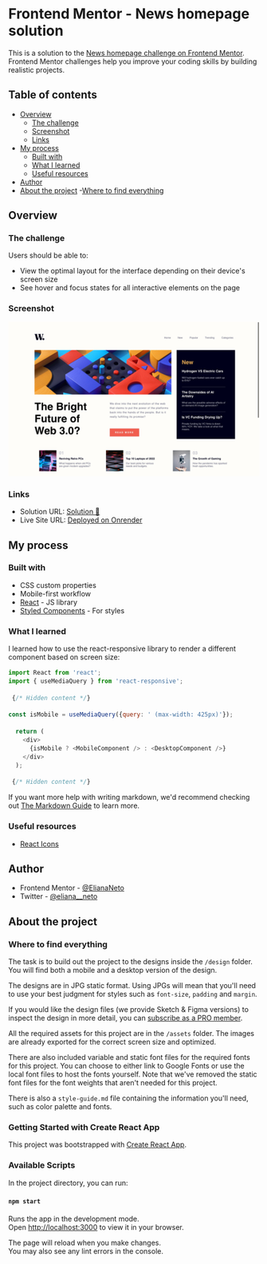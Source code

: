 # Frontend Mentor - News homepage solution

This is a solution to the [News homepage challenge on Frontend Mentor](https://www.frontendmentor.io/challenges/news-homepage-H6SWTa1MFl). Frontend Mentor challenges help you improve your coding skills by building realistic projects. 

## Table of contents

- [Overview](#overview)
  - [The challenge](#the-challenge)
  - [Screenshot](#screenshot)
  - [Links](#links)
- [My process](#my-process)
  - [Built with](#built-with)
  - [What I learned](#what-i-learned)
  - [Useful resources](#useful-resources)
- [Author](#author)
- [About the project](#about-the-project)
  -[Where to find everything](#where-to-find-everything)



## Overview

### The challenge

Users should be able to:

- View the optimal layout for the interface depending on their device's screen size
- See hover and focus states for all interactive elements on the page

### Screenshot

![](./screenshots/desktop.jpeg)

### Links

- Solution URL: [Solution 🎉](https://www.frontendmentor.io/solutions/responsive-homepage-2Q98xDI6cE)
- Live Site URL: [Deployed on Onrender](https://news-vrdt.onrender.com)

## My process

### Built with

- CSS custom properties
- Mobile-first workflow
- [React](https://reactjs.org/) - JS library
- [Styled Components](https://styled-components.com/) - For styles


### What I learned

I learned how to use the react-responsive library to render a different component based on screen size:

```js
import React from 'react';
import { useMediaQuery } from 'react-responsive';

 {/* Hidden content */}

const isMobile = useMediaQuery({query: ' (max-width: 425px)'});

  return (
    <div>
      {isMobile ? <MobileComponent /> : <DesktopComponent />}
    </div>
  );

 {/* Hidden content */}


```

If you want more help with writing markdown, we'd recommend checking out [The Markdown Guide](https://www.markdownguide.org/) to learn more.



### Useful resources

- [React Icons](https://react-icons.github.io/react-icons) 


## Author

- Frontend Mentor - [@ElianaNeto](https://www.frontendmentor.io/profile/ElianaNeto)
- Twitter - [@eliana__neto](https://twitter.com/eliana__neto)

## About the project

### Where to find everything

The task is to build out the project to the designs inside the `/design` folder. You will find both a mobile and a desktop version of the design. 

The designs are in JPG static format. Using JPGs will mean that you'll need to use your best judgment for styles such as `font-size`, `padding` and `margin`. 

If you would like the design files (we provide Sketch & Figma versions) to inspect the design in more detail, you can [subscribe as a PRO member](https://www.frontendmentor.io/pro).

All the required assets for this project are in the `/assets` folder. The images are already exported for the correct screen size and optimized.

There are also included variable and static font files for the required fonts for this project. You can choose to either link to Google Fonts or use the local font files to host the fonts yourself. Note that we've removed the static font files for the font weights that aren't needed for this project.

There is also a `style-guide.md` file containing the information you'll need, such as color palette and fonts.


### Getting Started with Create React App

This project was bootstrapped with [Create React App](https://github.com/facebook/create-react-app).

### Available Scripts

In the project directory, you can run:

#### `npm start`

Runs the app in the development mode.\
Open [http://localhost:3000](http://localhost:3000) to view it in your browser.

The page will reload when you make changes.\
You may also see any lint errors in the console.


